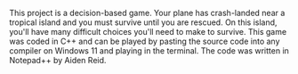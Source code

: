 This project is a decision-based game. Your plane has crash-landed near a tropical island and you must survive until you are rescued. On this island, you'll have many difficult choices you'll need to make to survive. This game was coded in C++ and can be played by pasting the source code into any compiler on Windows 11 and playing in the terminal. The code was written in Notepad++ by Aiden Reid.
